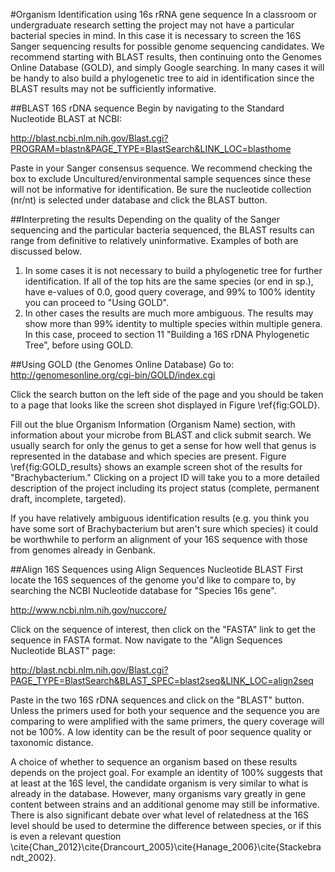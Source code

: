 #Organism Identification using 16s rRNA gene sequence
In a classroom or undergraduate research setting the project may not have a particular bacterial species in mind. In this case it is necessary to screen the 16S Sanger sequencing results for possible genome sequencing candidates.  We recommend starting with BLAST results, then continuing onto the Genomes Online Database (GOLD), and simply Google searching.  In many cases it will be handy to also build a phylogenetic tree to aid in identification since the BLAST results may not be sufficiently informative.

##BLAST 16S rDNA sequence
Begin by navigating to the Standard Nucleotide BLAST at NCBI:

http://blast.ncbi.nlm.nih.gov/Blast.cgi?PROGRAM=blastn&PAGE_TYPE=BlastSearch&LINK_LOC=blasthome

Paste in your Sanger consensus sequence.  We recommend checking the box to exclude Uncultured/environmental sample sequences since these will not be informative for identification. Be sure the nucleotide collection (nr/nt) is selected under database and click the BLAST button.

##Interpreting the results
Depending on the quality of the Sanger sequencing and the particular bacteria sequenced, the BLAST results can range from definitive to relatively uninformative. Examples of both are discussed below.

1. In some cases it is not necessary to build a phylogenetic tree for further identification. If all of the top hits are the same species (or end in sp.), have e-values of 0.0, good query coverage, and 99% to 100% identity you can proceed to "Using GOLD".
2. In other cases the results are much more ambiguous. The results may show more than 99% identity to multiple species within multiple genera. In this case, proceed to section 11 "Building a 16S rDNA Phylogenetic Tree", before using GOLD.

##Using GOLD (the Genomes Online Database)
Go to: http://genomesonline.org/cgi-bin/GOLD/index.cgi

Click the search button on the left side of the page and you should be taken to a page that looks like the screen shot displayed in Figure \ref{fig:GOLD}.

Fill out the blue Organism Information (Organism Name) section, with information about your microbe from BLAST and click submit search.  We usually search for only the genus to get a sense for how well that genus is represented in the database and which species are present. Figure \ref{fig:GOLD\_results} shows an example screen shot of the results for "Brachybacterium." Clicking on a project ID will take you to a more detailed description of the project including its project status (complete, permanent draft, incomplete, targeted).

If you have relatively ambiguous identification results (e.g. you think you have some sort of Brachybacterium but aren't sure which species) it could be worthwhile to perform an alignment of your 16S sequence with those from genomes already in Genbank.

##Align 16S Sequences using Align Sequences Nucleotide BLAST
First locate the 16S sequences of the genome you'd like to compare to, by searching the NCBI Nucleotide database for "Species 16s gene".

http://www.ncbi.nlm.nih.gov/nuccore/

Click on the sequence of interest, then click on the "FASTA" link to get the sequence in FASTA format. Now navigate to the "Align Sequences Nucleotide BLAST" page:

http://blast.ncbi.nlm.nih.gov/Blast.cgi?PAGE_TYPE=BlastSearch&BLAST_SPEC=blast2seq&LINK_LOC=align2seq

Paste in the two 16S rDNA sequences and click on the "BLAST" button. Unless the primers used for both your sequence and the sequence you are comparing to were amplified with the same primers, the query coverage will not be 100%.  A low identity can be the result of poor sequence quality or taxonomic distance. 

A choice of whether to sequence an organism based on these results depends on the project goal. For example an identity of 100% suggests that at least at the 16S level, the candidate organism is very similar to what is already in the database. However, many organisms vary greatly in gene content between strains and an additional genome may still be informative. There is also significant debate over what level of relatedness at the 16S level should be used to determine the difference between species, or if this is even a relevant question \cite{Chan_2012}\cite{Drancourt_2005}\cite{Hanage_2006}\cite{Stackebrandt_2002}.

